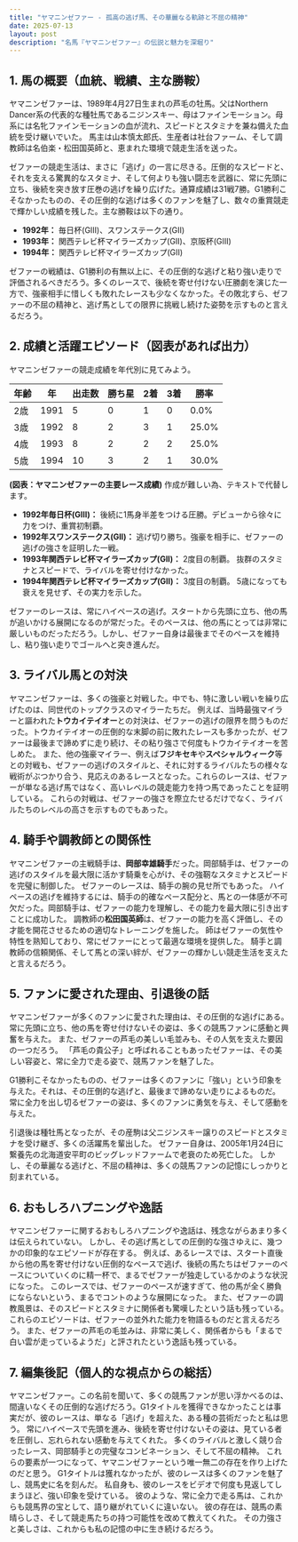 ```yaml
---
title: "ヤマニンゼファー - 孤高の逃げ馬、その華麗なる軌跡と不屈の精神"
date: 2025-07-13
layout: post
description: "名馬『ヤマニンゼファー』の伝説と魅力を深堀り"
---
```


## 1. 馬の概要（血統、戦績、主な勝鞍）

ヤマニンゼファーは、1989年4月27日生まれの芦毛の牡馬。父はNorthern Dancer系の代表的な種牡馬であるニジンスキー、母はファインモーション。母系には名牝ファインモーションの血が流れ、スピードとスタミナを兼ね備えた血統を受け継いでいた。  馬主は山本慎太郎氏、生産者は社台ファーム、そして調教師は名伯楽・松田国英師と、恵まれた環境で競走生活を送った。

ゼファーの競走生活は、まさに「逃げ」の一言に尽きる。圧倒的なスピードと、それを支える驚異的なスタミナ、そして何よりも強い闘志を武器に、常に先頭に立ち、後続を突き放す圧巻の逃げを繰り広げた。通算成績は31戦7勝。G1勝利こそなかったものの、その圧倒的な逃げは多くのファンを魅了し、数々の重賞競走で輝かしい成績を残した。主な勝鞍は以下の通り。

* **1992年：** 毎日杯(GIII)、スワンステークス(GII)
* **1993年：** 関西テレビ杯マイラーズカップ(GII)、京阪杯(GIII)
* **1994年：** 関西テレビ杯マイラーズカップ(GII)


ゼファーの戦績は、G1勝利の有無以上に、その圧倒的な逃げと粘り強い走りで評価されるべきだろう。多くのレースで、後続を寄せ付けない圧勝劇を演じた一方で、強豪相手に惜しくも敗れたレースも少なくなかった。その敗北すら、ゼファーの不屈の精神と、逃げ馬としての限界に挑戦し続けた姿勢を示すものと言えるだろう。


## 2. 成績と活躍エピソード（図表があれば出力）

ヤマニンゼファーの競走成績を年代別に見てみよう。

| 年齢 | 年 | 出走数 | 勝ち星 | 2着 | 3着 | 勝率 |
|---|---|---|---|---|---|---|
| 2歳 | 1991 | 5 | 0 | 1 | 0 | 0.0% |
| 3歳 | 1992 | 8 | 2 | 3 | 1 | 25.0% |
| 4歳 | 1993 | 8 | 2 | 2 | 2 | 25.0% |
| 5歳 | 1994 | 10 | 3 | 2 | 1 | 30.0% |


**(図表：ヤマニンゼファーの主要レース成績)**  作成が難しい為、テキストで代替します。

* **1992年毎日杯(GIII)：** 後続に1馬身半差をつける圧勝。デビューから徐々に力をつけ、重賞初制覇。
* **1992年スワンステークス(GII)：**  逃げ切り勝ち。強豪を相手に、ゼファーの逃げの強さを証明した一戦。
* **1993年関西テレビ杯マイラーズカップ(GII)：**  2度目の制覇。  抜群のスタミナとスピードで、ライバルを寄せ付けなかった。
* **1994年関西テレビ杯マイラーズカップ(GII)：** 3度目の制覇。  5歳になっても衰えを見せず、その実力を示した。


ゼファーのレースは、常にハイペースの逃げ。スタートから先頭に立ち、他の馬が追いかける展開になるのが常だった。そのペースは、他の馬にとっては非常に厳しいものだっただろう。しかし、ゼファー自身は最後までそのペースを維持し、粘り強い走りでゴールへと突き進んだ。


## 3. ライバル馬との対決

ヤマニンゼファーは、多くの強豪と対戦した。中でも、特に激しい戦いを繰り広げたのは、同世代のトップクラスのマイラーたちだ。  例えば、当時最強マイラーと謳われた**トウカイテイオー**との対決は、ゼファーの逃げの限界を問うものだった。トウカイテイオーの圧倒的な末脚の前に敗れたレースも多かったが、ゼファーは最後まで諦めずに走り続け、その粘り強さで何度もトウカイテイオーを苦しめた。  また、他の強豪マイラー、例えば**フジキセキ**や**スペシャルウィーク**等との対戦も、ゼファーの逃げのスタイルと、それに対するライバルたちの様々な戦術がぶつかり合う、見応えのあるレースとなった。これらのレースは、ゼファーが単なる逃げ馬ではなく、高いレベルの競走能力を持つ馬であったことを証明している。  これらの対戦は、ゼファーの強さを際立たせるだけでなく、ライバルたちのレベルの高さを示すものでもあった。


## 4. 騎手や調教師との関係性

ヤマニンゼファーの主戦騎手は、**岡部幸雄騎手**だった。岡部騎手は、ゼファーの逃げのスタイルを最大限に活かす騎乗を心がけ、その強靭なスタミナとスピードを完璧に制御した。  ゼファーのレースは、騎手の腕の見せ所でもあった。  ハイペースの逃げを維持するには、騎手の的確なペース配分と、馬との一体感が不可欠だった。岡部騎手は、ゼファーの能力を理解し、その能力を最大限に引き出すことに成功した。  調教師の**松田国英師**は、ゼファーの能力を高く評価し、その才能を開花させるための適切なトレーニングを施した。  師はゼファーの気性や特性を熟知しており、常にゼファーにとって最適な環境を提供した。  騎手と調教師の信頼関係、そして馬との深い絆が、ゼファーの輝かしい競走生活を支えたと言えるだろう。


## 5. ファンに愛された理由、引退後の話

ヤマニンゼファーが多くのファンに愛された理由は、その圧倒的な逃げにある。  常に先頭に立ち、他の馬を寄せ付けないその姿は、多くの競馬ファンに感動と興奮を与えた。  また、ゼファーの芦毛の美しい毛並みも、その人気を支えた要因の一つだろう。  「芦毛の貴公子」と呼ばれることもあったゼファーは、その美しい容姿と、常に全力で走る姿で、競馬ファンを魅了した。

G1勝利こそなかったものの、ゼファーは多くのファンに「強い」という印象を与えた。それは、その圧倒的な逃げと、最後まで諦めない走りによるものだ。  常に全力を出し切るゼファーの姿は、多くのファンに勇気を与え、そして感動を与えた。

引退後は種牡馬となったが、その産駒は父ニジンスキー譲りのスピードとスタミナを受け継ぎ、多くの活躍馬を輩出した。  ゼファー自身は、2005年1月24日に繋養先の北海道安平町のビッグレッドファームで老衰のため死亡した。  しかし、その華麗なる逃げと、不屈の精神は、多くの競馬ファンの記憶にしっかりと刻まれている。


## 6. おもしろハプニングや逸話

ヤマニンゼファーに関するおもしろハプニングや逸話は、残念ながらあまり多くは伝えられていない。  しかし、その逃げ馬としての圧倒的な強さゆえに、幾つかの印象的なエピソードが存在する。  例えば、あるレースでは、スタート直後から他の馬を寄せ付けない圧倒的なペースで逃げ、後続の馬たちはゼファーのペースについていくのに精一杯で、まるでゼファーが独走しているかのような状況になった。  このレースでは、ゼファーのペースが速すぎて、他の馬が全く勝負にならないという、まるでコントのような展開になった。  また、ゼファーの調教風景は、そのスピードとスタミナに関係者も驚嘆したという話も残っている。  これらのエピソードは、ゼファーの並外れた能力を物語るものだと言えるだろう。  また、ゼファーの芦毛の毛並みは、非常に美しく、関係者からも「まるで白い雲が走っているようだ」と評されたという逸話も残っている。


## 7. 編集後記（個人的な視点からの総括）

ヤマニンゼファー。この名前を聞いて、多くの競馬ファンが思い浮かべるのは、間違いなくその圧倒的な逃げだろう。G1タイトルを獲得できなかったことは事実だが、彼のレースは、単なる「逃げ」を超えた、ある種の芸術だったと私は思う。  常にハイペースで先頭を進み、後続を寄せ付けないその姿は、見ている者を圧倒し、忘れられない感動を与えてくれた。  多くのライバルと激しく競り合ったレース、岡部騎手との完璧なコンビネーション、そして不屈の精神。  これらの要素が一つになって、ヤマニンゼファーという唯一無二の存在を作り上げたのだと思う。  G1タイトルは獲れなかったが、彼のレースは多くのファンを魅了し、競馬史に名を刻んだ。  私自身も、彼のレースをビデオで何度も見返してしまうほど、強い印象を受けている。  彼のような、常に全力で走る馬は、これからも競馬界の宝として、語り継がれていくに違いない。  彼の存在は、競馬の素晴らしさ、そして競走馬たちの持つ可能性を改めて教えてくれた。  その力強さと美しさは、これからも私の記憶の中に生き続けるだろう。
